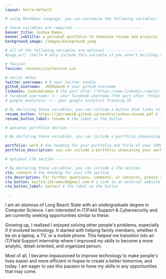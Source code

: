 ```yaml
---
layout: hello-default

# using Markdown language, you can customize the following variables!

# these variables are required -------------------------------
banner_title: Joshua Ramos
banner_subtitle: a personal portfolio to showcase resume and projects
background_image: /images/background.jpeg

# all of the following variables are optional -----------------
#page_url: /hello # only include this variable if you aren't building the page to your primary domain

# favicon
favicon: /assets/ico/favicon.ico

# social media
twitter_username: # # your twitter handle
github_username:  JDCRamos8 # your github username
linkedin: joshuadramos # the part after ("https://www.linkedin.com/in/...")
# facebook_username: <-- your facebook username (the part after "https://www.facebook.com/...")
# google_analytics: <-- your google analytics Tracking ID

# By declaring these variables, you can include a button that links to an external website or to media.
resume_button: https://jdcramos8.github.io/assets/joshua-resume.pdf # the link
resume_button_label: resume # the label on the button

# optional portfolio section ------------------------------------------

# By declaring these variables, you can include a portfolio showcasing your work and organize your portfolio's items into a custom layout, all without adding any CSS. In addition, you must 1) create an HTML file in the_includes folder for each project with the text you'd like to display, and 2) create a YAML file in the _data folder describing the order in which each project should be shown and categorized. See `/includes/example.html` and `/_data/work.yml` for examples.

portfolio: work # the heading for your portfolio and title of your YAML file
portfolio_description: you can include a portfolio showcasing your work and organize your portfolio's items into a custom layout, all without adding any CSS. # a description to be desplayed below the heading and above the content

# optional CTA section --------------------------------------------------

# By declaring these variables, you can include a CTA section.
cta: connect # the heading for your CTA section
cta_description: For further questions, comments, or concerns, please reach out below. # a description to be desplayed below the heading and above the content
cta_button: mailto:jdcramos8@gmail.com # a link to an external website or to media
cta_button_label: contact # the label on the button

---
```

[//]: # (write a bit about yourself here)
I am an alumnus of Long Beach State with an undergraduate degree in Computer Science. I am interested in IT/Field Support & Cybersecurity and am currently seeking opportunities similar to these.

Growing up, I realized I enjoyed solving other people's problems, especially if it involved technology. It started with helping family members, whether it be on a laptop, a TV, or a mobile phone. This helped me transition into an IT/Field Support internship where I improved my skills to become a more analytic, detail-oriented, and organized person.

Most of all, I became impassioned to improve technology to make people's lives easier and more efficient in hopes to create a better tomorrow, and today. I am eager to use this passion to hone my skills in any opportunities that may come.
